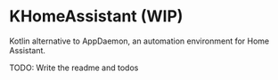 # KHomeAssistant (WIP)
Kotlin alternative to AppDaemon, an automation environment for Home Assistant.

TODO: Write the readme and todos
